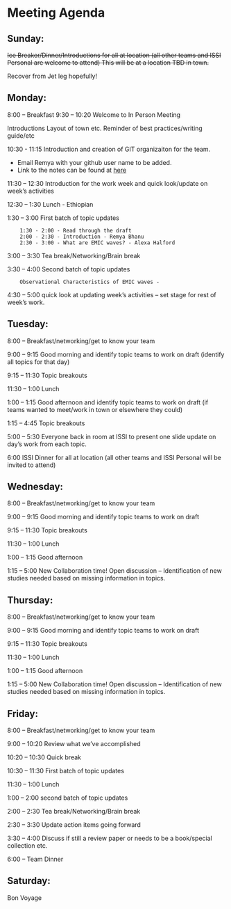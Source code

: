 # Meeting Agenda

## Sunday: 
~~Ice Breaker/Dinner/Introductions for all at location (all other teams and ISSI Personal are welcome to attend)  This will be at a location TBD in town.~~

Recover from Jet leg hopefully! 

## Monday: 
8:00 – Breakfast
9:30 – 10:20 Welcome to In Person Meeting 

Introductions
Layout of town etc. 
Reminder of best practices/writing guide/etc 

10:30 - 11:15 Introduction and creation of GIT organizaiton for the team. 
- Email Remya with your github user name to be added. 
- Link to the notes can be found at [here](https://github.com/ISSI-EMIC-Team-522-2021/ISSI_Workshop1/blob/14232c0ddc5369f1cacbe7d59043421004553435/Day_Overview_notes.md)

11:30 – 12:30 Introduction for the work week and quick look/update on week’s activities 

12:30 – 1:30 Lunch  - Ethiopian 

1:30 – 3:00 First batch of topic updates 

		1:30 - 2:00 - Read through the draft
		2:00 - 2:30 - Introduction - Remya Bhanu
		2:30 - 3:00 - What are EMIC waves? - Alexa Halford

3:00 – 3:30 Tea break/Networking/Brain break 

3:30 – 4:00 Second batch of topic updates 

 		Observational Characteristics of EMIC waves - 

4:30 – 5:00 quick look at updating week’s activities – set stage for rest of week’s work. 

## Tuesday: 
8:00 – Breakfast/networking/get to know your team

9:00 – 9:15 Good morning and identify topic teams to work on draft (identify all topics for that day) 

9:15 – 11:30 Topic breakouts 

11:30 – 1:00 Lunch

1:00 – 1:15 Good afternoon and identify topic teams to work on draft (if teams wanted to meet/work in town or elsewhere they could) 

1:15 – 4:45 Topic breakouts 

5:00 – 5:30 Everyone back in room at ISSI to present one slide update on day’s work from each topic. 

6:00 ISSI Dinner for all at location (all other teams and ISSI Personal will be invited to attend) 

## Wednesday: 
8:00 – Breakfast/networking/get to know your team

9:00 – 9:15 Good morning and identify topic teams to work on draft

9:15 – 11:30 Topic breakouts 

11:30 – 1:00 Lunch

1:00 – 1:15 Good afternoon 

1:15 – 5:00 New Collaboration time! Open discussion – Identification of new studies needed based on missing information in topics. 

## Thursday: 
8:00 – Breakfast/networking/get to know your team

9:00 – 9:15 Good morning and identify topic teams to work on draft

9:15 – 11:30 Topic breakouts 

11:30 – 1:00 Lunch

1:00 – 1:15 Good afternoon 

1:15 – 5:00 New Collaboration time! Open discussion – Identification of new studies needed based on missing information in topics. 

## Friday: 
8:00 – Breakfast/networking/get to know your team

9:00 – 10:20 Review what we’ve accomplished

10:20 – 10:30 Quick break

10:30 – 11:30 First batch of topic updates 

11:30 – 1:00 Lunch 

1:00 – 2:00 second batch of topic updates 

2:00 – 2:30 Tea break/Networking/Brain break

2:30 – 3:30 Update action items going forward 

3:30 – 4:00 Discuss if still a review paper or needs to be a book/special collection etc. 

6:00 –  Team Dinner

## Saturday: 
Bon Voyage 




